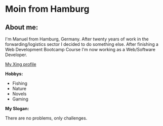 # Moin from Hamburg

## About me:
I'm Manuel from Hamburg, Germany. After twenty years of work in the forwarding/logistics sector I decided to do something else.
After finishing a Web Development Bootcamp Course I'm now working as a Web/Software Developer.  

[My Xing profile](https://www.xing.com/profile/Manuel_Verweyen/)

**Hobbys:**
- Fishing
- Nature
- Novels
- Gaming

**My Slogan:**

There are no problems, only challenges.
